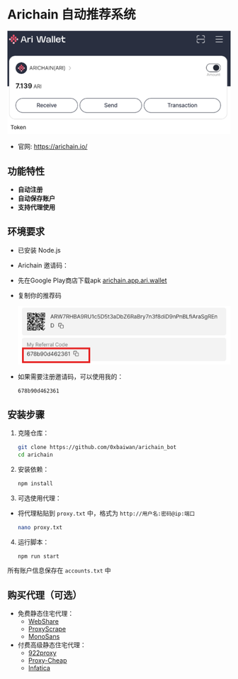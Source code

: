 # Arichain 自动推荐系统

![banner](image.png)
- 官网: https://arichain.io/

## 功能特性

- **自动注册**
- **自动保存账户**
- **支持代理使用**

## 环境要求

- 已安装 Node.js
- Arichain 邀请码：
- 先在Google Play商店下载apk [arichain.app.ari.wallet](https://play.google.com/store/apps/details?id=arichain.app.ari.wallet)

- 复制你的推荐码

    ![code](image-1.png)

- 如果需要注册邀请码，可以使用我的：
    ```
    678b90d462361
    ```

## 安装步骤

1. 克隆仓库：
    ```sh
    git clone https://github.com/0xbaiwan/arichain_bot
    cd arichain
    ```

2. 安装依赖：
    ```sh
    npm install
    ```

3. 可选使用代理：
- 将代理粘贴到 `proxy.txt` 中，格式为 `http://用户名:密码@ip:端口`
    ```sh
    nano proxy.txt
    ```

4. 运行脚本：
    ```sh
    npm run start
    ```

 所有账户信息保存在 `accounts.txt` 中

## 购买代理（可选）

- 免费静态住宅代理：
   - [WebShare](https://www.webshare.io/?referral_code=gtw7lwqqelgu)
   - [ProxyScrape](https://proxyscrape.com/)
   - [MonoSans](https://github.com/monosans/proxy-list)
- 付费高级静态住宅代理：
   - [922proxy](https://www.922proxy.com/register?inviter_code=d6416857)
   - [Proxy-Cheap](https://app.proxy-cheap.com/r/Pd6sqg)
   - [Infatica](https://dashboard.infatica.io/aff.php?aff=580)
